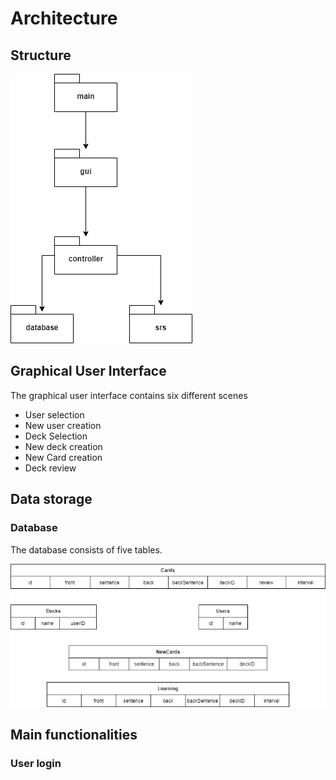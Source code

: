 # Architecture


## Structure

![packages](https://github.com/Alex-Elias/ot-harjoitustyo/blob/master/Images/Package.png)


## Graphical User Interface

The graphical user interface contains six different scenes

* User selection
* New user creation
* Deck Selection
* New deck creation
* New Card creation
* Deck review

## Data storage

### Database

The database consists of five tables.

![tables](https://github.com/Alex-Elias/ot-harjoitustyo/blob/master/Images/tables.png)

## Main functionalities

### User login
